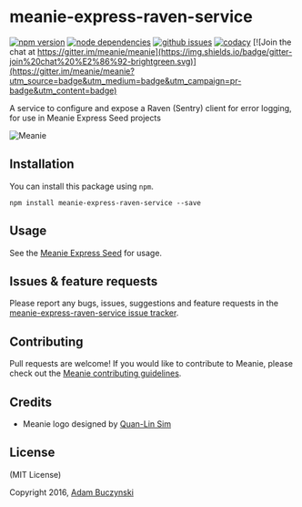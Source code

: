 # meanie-express-raven-service

[![npm version](https://img.shields.io/npm/v/meanie-express-raven-service.svg)](https://www.npmjs.com/package/meanie-express-raven-service)
[![node dependencies](https://david-dm.org/meanie/express-raven-service.svg)](https://david-dm.org/meanie/express-raven-service)
[![github issues](https://img.shields.io/github/issues/meanie/express-raven-service.svg)](https://github.com/meanie/express-raven-service/issues)
[![codacy](https://img.shields.io/codacy/7114ba84378147fc93791e680f44a308.svg)](https://www.codacy.com/app/meanie/express-raven-service)
[![Join the chat at https://gitter.im/meanie/meanie](https://img.shields.io/badge/gitter-join%20chat%20%E2%86%92-brightgreen.svg)](https://gitter.im/meanie/meanie?utm_source=badge&utm_medium=badge&utm_campaign=pr-badge&utm_content=badge)

A service to configure and expose a Raven (Sentry) client for error logging, for use in Meanie Express Seed projects

![Meanie](https://raw.githubusercontent.com/meanie/meanie/master/meanie-logo-full.png)

## Installation

You can install this package using `npm`.

```shell
npm install meanie-express-raven-service --save
```

## Usage

See the [Meanie Express Seed](https://github.com/meanie/express-seed) for usage.

## Issues & feature requests

Please report any bugs, issues, suggestions and feature requests in the [meanie-express-raven-service issue tracker](https://github.com/meanie/express-raven-service/issues).

## Contributing

Pull requests are welcome! If you would like to contribute to Meanie, please check out the [Meanie contributing guidelines](https://github.com/meanie/meanie/blob/master/CONTRIBUTING.md).

## Credits

* Meanie logo designed by [Quan-Lin Sim](mailto:quan.lin.sim+meanie@gmail.com)

## License
(MIT License)

Copyright 2016, [Adam Buczynski](http://adambuczynski.com)
